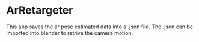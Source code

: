 # ArRetargeter

This app saves the ar pose estimated data into a .json file. The .json can be imported into 
blender to retrive the camera motion.
